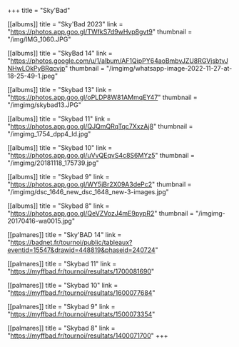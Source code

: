 +++
title = "Sky'Bad"

[[albums]]
title = "Sky'Bad 2023"
link = "https://photos.app.goo.gl/TWfkS7d9wHvp8gvt9"
thumbnail = "/img/IMG_1060.JPG"

[[albums]]
title = "SkyBad 14"
link = "https://photos.google.com/u/1/album/AF1QipPY64aoBmbvJZU8RGVjsbtvJNHwLOkPyBRqcvjp"
thumbnail = "/imgimg/whatsapp-image-2022-11-27-at-18-25-49-1.jpeg"

[[albums]]
title = "Skybad 13"
link = "https://photos.app.goo.gl/oPLDP8W81AMmqEY47"
thumbnail = "/imgimg/skybad13.JPG"

[[albums]]
title = "Skybad 11"
link = "https://photos.app.goo.gl/QJQmQRqTqc7XxzAj8"
thumbnail = "/imgimg_1754_dpp4_ld.jpg"

[[albums]]
title = "Skybad 10"
link = "https://photos.app.goo.gl/uVvQEqvS4c8S6MYz5"
thumbnail = "/imgimg/20181118_175739.jpg"

[[albums]]
title = "Skybad 9"
link = "https://photos.app.goo.gl/WY5jBr2X09A3dePc2"
thumbnail = "/imgimg/dsc_1646_new_dsc_1648_new-3-images.jpg"

[[albums]]
title = "Skybad 8"
link = "https://photos.app.goo.gl/QeVZVozJ4mE9pypR2"
thumbnail = "/imgimg-20170416-wa0015.jpg"

[[palmares]]
title = "Sky'BAD 14"
link = "https://badnet.fr/tournoi/public/tableaux?eventid=15547&drawid=448819&phaseid=240724"

[[palmares]]
title = "Skybad 11"
link = "https://myffbad.fr/tournoi/resultats/1700081690"

[[palmares]]
title = "Skybad 10"
link = "https://myffbad.fr/tournoi/resultats/1600077684"

[[palmares]]
title = "Skybad 9"
link = "https://myffbad.fr/tournoi/resultats/1500073354"

[[palmares]]
title = "Skybad 8"
link = "https://myffbad.fr/tournoi/resultats/1400071700"
+++

